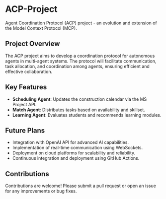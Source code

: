 # ACP-Project
Agent Coordination Protocol (ACP) project - an evolution and extension of the Model Context Protocol (MCP).

## Project Overview

The ACP project aims to develop a coordination protocol for autonomous agents in multi-agent systems. The protocol will facilitate communication, task allocation, and coordination among agents, ensuring efficient and effective collaboration.

## Key Features

- **Scheduling Agent**: Updates the construction calendar via the MS Project API.
- **Match Agent**: Distributes tasks based on availability and skillset.
- **Learning Agent**: Evaluates students and recommends learning modules.

## Future Plans

- Integration with OpenAI API for advanced AI capabilities.
- Implementation of real-time communication using WebSockets.
- Deployment on cloud platforms for scalability and reliability.
- Continuous integration and deployment using GitHub Actions.

## Contributions

Contributions are welcome! Please submit a pull request or open an issue for any improvements or bug fixes.
